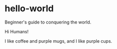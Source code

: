 # hello-world
Beginner's guide to conquering the world.

Hi Humans!

I like coffee and purple mugs, and I like purple cups.
